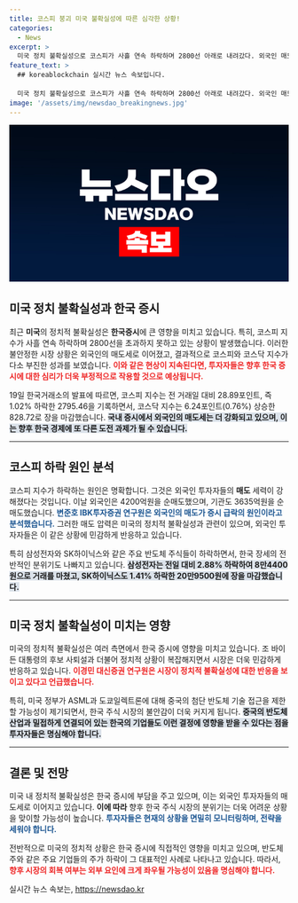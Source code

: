 ```yaml
---
title: 코스피 붕괴 미국 불확실성에 따른 심각한 상황!
categories:
  - News
excerpt: >
  미국 정치 불확실성으로 코스피가 사흘 연속 하락하며 2800선 아래로 내려갔다. 외국인 매도 러시와 삼성전자 등 반도체주 급락의 배경을 분석한 이 기사는 투자자들에게 긴장감을 안긴다.
feature_text: >
  ## koreablockchain 실시간 뉴스 속보입니다.

  미국 정치 불확실성으로 코스피가 사흘 연속 하락하며 2800선 아래로 내려갔다. 외국인 매도 러시와 삼성전자 등 반도체주 급락의 배경을 분석한 이 기사는 투자자들에게 긴장감을 안긴다.
image: '/assets/img/newsdao_breakingnews.jpg'
---
```


<p><img src="/assets/img/newsdao_breakingnews.jpg" alt="koreablockchain 속보" /></p>

<h2 data-ke-size="size26">미국 정치 불확실성과 한국 증시</h2>

<p data-ke-size="size16">최근 <b>미국</b>의 정치적 불확실성은 <b>한국증시</b>에 큰 영향을 미치고 있습니다. 특히, 코스피 지수가 사흘 연속 하락하며 2800선을 초과하지 못하고 있는 상황이 발생했습니다. 이러한 불안정한 시장 상황은 외국인의 매도세로 이어졌고, 결과적으로 코스피와 코스닥 지수가 다소 부진한 성과를 보였습니다. <b><span style="color: #ee2323;">이와 같은 현상이 지속된다면, 투자자들은 향후 한국 증시에 대한 심리가 더욱 부정적으로 작용할 것으로 예상됩니다.</span></b></p>

<p data-ke-size="size16">19일 한국거래소의 발표에 따르면, 코스피 지수는 전 거래일 대비 28.89포인트, 즉 1.02% 하락한 2795.46을 기록하면서, 코스닥 지수는 6.24포인트(0.76%) 상승한 828.72로 장을 마감했습니다. <b><span style="background-color: #21538527;">국내 증시에서 외국인의 매도세는 더 강화되고 있으며, 이는 향후 한국 경제에 또 다른 도전 과제가 될 수 있습니다.</span></b></p>

<hr>

<h2 data-ke-size="size26">코스피 하락 원인 분석</h2>

<p data-ke-size="size16">코스피 지수가 하락하는 원인은 명확합니다. 그것은 외국인 투자자들의 <b>매도</b> 세력이 강해졌다는 것입니다. 이날 외국인은 4200억원을 순매도했으며, 기관도 3635억원을 순매도했습니다. <b><span style="color: #1a5490;">변준호 IBK투자증권 연구원은 외국인의 매도가 증시 급락의 원인이라고 분석했습니다.</span></b> 그러한 매도 압력은 미국의 정치적 불확실성과 관련이 있으며, 외국인 투자자들은 이 같은 상황에 민감하게 반응하고 있습니다.</p>

<p data-ke-size="size16">특히 삼성전자와 SK하이닉스와 같은 주요 반도체 주식들이 하락하면서, 한국 장세의 전반적인 분위기도 나빠지고 있습니다. <b><span style="background-color: #21538527;">삼성전자는 전일 대비 2.88% 하락하여 8만4400원으로 거래를 마쳤고, SK하이닉스도 1.41% 하락한 20만9500원에 장을 마감했습니다.</span></b></p>

<hr>

<h2 data-ke-size="size26">미국 정치 불확실성이 미치는 영향</h2>

<p data-ke-size="size16">미국의 정치적 불확실성은 여러 측면에서 한국 증시에 영향을 미치고 있습니다. 조 바이든 대통령의 후보 사퇴설과 더불어 정치적 상황이 복잡해지면서 시장은 더욱 민감하게 반응하고 있습니다. <b><span style="color: #ee2323;">이경민 대신증권 연구원은 시장이 정치적 불확실성에 대한 반응을 보이고 있다고 언급했습니다.</span></b></p>

<p data-ke-size="size16">특히, 미국 정부가 ASML과 도쿄일렉트론에 대해 중국의 첨단 반도체 기술 접근을 제한할 가능성이 제기되면서, 한국 주식 시장의 불안감이 더욱 커지게 됩니다. <b><span style="background-color: #21538527;">중국의 반도체 산업과 밀접하게 연결되어 있는 한국의 기업들도 이런 결정에 영향을 받을 수 있다는 점을 투자자들은 명심해야 합니다.</span></b></p>

<hr>

<h2 data-ke-size="size26">결론 및 전망</h2>

<p data-ke-size="size16">미국 내 정치적 불확실성은 한국 증시에 부담을 주고 있으며, 이는 외국인 투자자들의 매도세로 이어지고 있습니다. <b>이에 따라</b> 향후 한국 주식 시장의 분위기는 더욱 어려운 상황을 맞이할 가능성이 높습니다. <b><span style="color: #1a5490;">투자자들은 현재의 상황을 면밀히 모니터링하며, 전략을 세워야 합니다.</span></b></p>

<p data-ke-size="size16">전반적으로 미국의 정치적 상황은 한국 증시에 직접적인 영향을 미치고 있으며, 반도체주와 같은 주요 기업들의 주가 하락이 그 대표적인 사례로 나타나고 있습니다. 따라서, <b><span style="color: #ee2323;">향후 시장의 회복 여부는 외부 요인에 크게 좌우될 가능성이 있음을 명심해야 합니다.</span></b></p>

<p data-ke-size="size16"></p>
실시간 뉴스 속보는, <a href="https://newsdao.kr" rel="dofollow">https://newsdao.kr</a>


